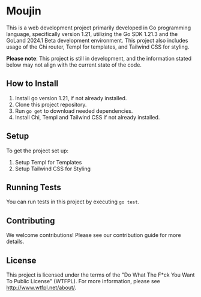 # Moujin

This is a web development project primarily developed in Go programming language, specifically version 1.21, utilizing the Go SDK 1.21.3 and the GoLand 2024.1 Beta development environment. This project also includes usage of the Chi router, Templ for templates, and Tailwind CSS for styling.

**Please note**: This project is still in development, and the information stated below may not align with the current state of the code.

## How to Install

1. Install go version 1.21, if not already installed.
2. Clone this project repository.
3. Run `go get` to download needed dependencies.
4. Install Chi, Templ and Tailwind CSS if not already installed.

## Setup

To get the project set up:

1. Setup Templ for Templates
2. Setup Tailwind CSS for Styling

## Running Tests

You can run tests in this project by executing `go test`.

## Contributing

We welcome contributions! Please see our contribution guide for more details.

## License

This project is licensed under the terms of the "Do What The F*ck You Want To Public License" (WTFPL). For more information, please see http://www.wtfpl.net/about/.